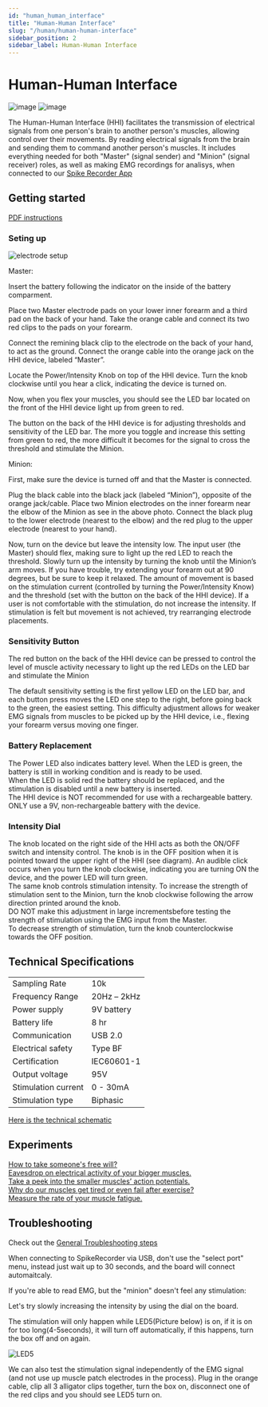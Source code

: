 ```yaml
---
id: "human_human_interface"
title: "Human-Human Interface"
slug: "/human/human-human-interface"
sidebar_position: 2
sidebar_label: Human-Human Interface
---
```


# Human-Human Interface #

![image](./HHITop.png)
![image](./HHISide.png)

The Human-Human Interface (HHI) facilitates the transmission of electrical signals from one person's brain to another person's muscles, allowing control over their movements. By reading electrical signals from the brain and sending them to command another person's muscles. It includes everything needed for both "Master" (signal sender) and "Minion" (signal receiver) roles, as well as making EMG recordings for analisys, when connected to our [Spike Recorder App](../../Software/SpikeRecorder/)


## Getting started ##

[PDF instructions](./HHI_Insert.pdf)

### Seting up ###
![electrode setup](./GS1.png)

Master:

Insert the battery following the indicator on
the inside of the battery comparment.

Place two Master electrode pads on your lower inner forearm and a third pad on the back of your hand. Take the orange cable and connect its two red clips to the pads on your forearm.

Connect the remining black clip to the electrode on the back of your hand, to act as the ground. 
Connect the orange cable into the orange jack on the HHI device, labeled “Master”. 

Locate the Power/Intensity Knob on top of the HHI device. 
Turn the knob clockwise until you hear a click, indicating the device is turned on. 

Now, when you flex your muscles, you should see the LED bar located on the front of the HHI device light up from green to red.

The button on the back of the HHI device is for adjusting thresholds and sensitivity of the LED bar. The more you toggle and increase this setting from green to red, the more difficult it becomes for the signal to cross the threshold and stimulate the Minion.

Minion:

First, make sure the device is turned off and
that the Master is connected.

Plug the black cable into the black jack (labeled “Minion”), opposite of the orange jack/cable. 
Place two Minion electrodes on the inner forearm near the elbow of the Minion as see in the above photo. Connect the black plug to the lower electrode (nearest to the elbow) and the red plug to the upper electrode (nearest to your hand). 

Now, turn on the device but leave the intensity low. The input user (the Master) should flex, making sure to light up the red LED to reach the threshold. Slowly turn up the intensity by turning the knob until the Minion’s arm moves. If you have trouble, try extending your forearm out at 90
degrees, but be sure to keep it relaxed. The amount of movement is based on the stimulation current (controlled by turning the Power/Intensity Know) and the threshold (set with the button on the back of the HHI device). 
If a user is not comfortable with the stimulation, do not increase the intensity. If stimulation is felt but movement is not achieved, try rearranging electrode placements.

### Sensitivity Button ###

The red button on the back of the HHI device can be pressed to control the level of muscle activity necessary to light up the red LEDs on the LED bar and stimulate the Minion

The default sensitivity setting is the first yellow LED on the LED bar, and each button press moves the LED one step to the right, before going back to the green, the easiest setting. 
This difficulty adjustment allows for weaker EMG signals from muscles to be picked up by the HHI device, i.e., flexing your forearm versus moving one finger.

### Battery Replacement ###

The Power LED also indicates battery level. When the LED is green, the battery is still in working condition and is ready to be used.  
When the LED is solid red the battery should be replaced, and the stimulation is disabled until a new battery is inserted.   
The HHI device is NOT recommended for use with a rechargeable battery. ONLY use a 9V, non-rechargeable battery with the device.


### Intensity Dial ###

The knob located on the right side of the HHI acts as both the ON/OFF switch and intensity control. The knob is in the OFF position when it is pointed toward the upper right of the HHI (see diagram). An audible click occurs when you turn the knob clockwise, indicating you are turning ON the device, and the power LED will turn green.  
The same knob controls stimulation intensity. To increase the strength of stimulation sent to the Minion, turn the knob clockwise following the arrow direction printed around the knob.  
DO NOT make this adjustment in large incrementsbefore testing the strength of stimulation using the EMG input from the Master.  
To decrease strength of stimulation, turn the knob counterclockwise towards the OFF position.

## Technical Specifications ##

|||
|---|---|
|Sampling Rate |10k|
|Frequency Range |20Hz – 2kHz|
|Power supply |9V battery|
|Battery life |8 hr|
|Communication |USB 2.0|
|Electrical safety |Type BF|
|Certification 	|IEC60601-1|
|Output voltage |95V|
|Stimulation current |0 - 30mA|
|Stimulation type |Biphasic|

[Here is the technical schematic](https://backyardbrains.com/products/files/HHI2_Schematics_V1.01.pdf)

## Experiments ##

[How to take someone's free will?](https://backyardbrains.com/experiments/humanhumaninterface)\
[Eavesdrop on electrical activity of your bigger muscles.](https://backyardbrains.com/experiments/\muscleSpikerbox)\
[Take a peek into the smaller muscles’ action potentials.](https://backyardbrains.com/experiments/muscleactionpotential)\
[Why do our muscles get tired or even fail after exercise?](https://backyardbrains.com/experiments/fatigue)\
[Measure the rate of your muscle fatigue.](https://backyardbrains.com/experiments/rateoffatigue)


## Troubleshooting ##

Check out the [General Troubleshooting steps](../../index.md)

When connecting to SpikeRecorder via USB, don't use the "select port" menu, instead just wait up to 30 seconds, and the board will connect automaitcaly.

If you're able to read EMG, but the "minion" doesn't feel any stimulation:

Let's try slowly increasing the intensity by using the dial on the board.

The stimulation will only happen while LED5(Picture below) is on, if it is on for too long(4-5seconds), it will turn off automatically, if this happens, turn the box off and on again. 

![LED5](LED5.png)

We can also test the stimulation signal independently of the EMG signal (and not use up muscle patch electrodes in the process).
Plug in the orange cable, clip all 3 alligator clips together, turn the box on, disconnect one of the red clips and you should see LED5 turn on.